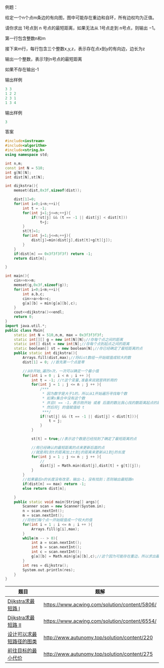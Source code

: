 例题：

给定一个n个点m条边的有向图，图中可能存在重边和自环，所有边权均为正值。

请你求出 1号点到 n 号点的最短距离，如果无法从 1号点走到 n号点，则输出 −1。

第一行包含整数n和m

接下来m行，每行包含三个整数x,y,z，表示存在点x到y的有向边，边长为z

输出一个整数，表示1到n号点的最短距离

如果不存在输出-1

输出样例

```cpp
3 3
1 2 2
2 3 1
1 3 4
```

输出样例

```cpp
3
```

答案

```cpp
#include<iostream>
#include<algorithm>
#include<string.h>
using namespace std;

int n,m;
const int N = 510;
int g[N][N];
int dist[N],st[N];

int dijkstra(){
    memset(dist,0x3f,sizeof(dist));

    dist[1]=0;
    for(int i=0;i<n;++i){
        int t = -1;
        for(int j=1;j<=n;++j){
            if(!st[j] && (t == -1 || dist[j] < dist[t]))
                t=j;
        }
        st[t]=1;
        for(int j=1;j<=n;++j){
            dist[j]=min(dist[j],dist[t]+g[t][j]);
        }
    }
    if(dist[n] == 0x3f3f3f3f) return -1;
    return dist[n];

}

int main(){
    cin>>n>>m;
    memset(g,0x3f,sizeof(g));
    for(int i=0;i<m;++i){
        int a,b,c;
        cin>>a>>b>>c;
        g[a][b] = min(g[a][b],c);
    }
    cout<<dijkstra()<<endl;
    return 0;
}
import java.util.*;
public class Main{
    static int N = 510,n,m, max = 0x3f3f3f3f;
    static int[][] g = new int[N][N];//存每个点之间的距离
    static int[] dist = new int[N];//存每个点到起点之间的距离
    static boolean[] st = new boolean[N];//存已经确定了最短距离的点
    public static int dijkstra(){
        Arrays.fill(dist,max);//将dist数组一开始赋值成较大的数
        dist[1] = 0; //首先第一个点是零

        //从0开始,遍历n次，一次可以确定一个最小值
        for(int i = 0 ; i < n ; i ++ ){ 
            int t = -1; //t这个变量,准备来说就是转折用的
            for(int j = 1 ; j <= n ; j ++ ){
                /***
                 * 因为数字是大于1的，所以从1开始遍历寻找每个数
                 * 如果s集合中没有这个数
                 * 并且t == -1，表示刚开始 或者 后面的数比我心找的数距离起点的距离短
                 * 然后将j 的值赋值给 t
                 ***/
                if(!st[j] && (t == -1 || dist[j] < dist[t])){
                    t = j; 
                }
            }

            st[t] = true;//表示这个数是已经找到了确定了最短距离的点

            //用已经确认的最短距离的点来更新后面的点
            //就是用1到t的距离加上t到j的距离来更新从1到j的长度
            for(int j = 1 ; j <= n ; j ++ ){
                //
                dist[j] = Math.min(dist[j],dist[t] + g[t][j]);
            }
        }
        //如果最后n的长度没有改变，输出-1，没有找到；否则输出最短路n
        if(dist[n] == max) return -1;
        else return dist[n];

    }
    public static void main(String[] args){
        Scanner scan = new Scanner(System.in);
        n = scan.nextInt();
        m = scan.nextInt();
        //将他们每个点一开始赋值成一个较大的值
        for(int i = 1 ; i <= n ; i ++ ){
            Arrays.fill(g[i],max);
        }
        while(m -- > 0){
            int a = scan.nextInt();
            int b = scan.nextInt();
            int c = scan.nextInt();
            g[a][b] = Math.min(g[a][b],c);//这个因为可能存在重边，所以求出最短的
        }
        int res = dijkstra();
        System.out.println(res);
    }
}
```

| 题目                                                         | 题解                                          |
| ------------------------------------------------------------ | --------------------------------------------- |
| [Dijkstra求最短路 I](https://www.acwing.com/problem/content/851/) | https://www.acwing.com/solution/content/5806/ |
| [Dijkstra求最短路 II](https://www.acwing.com/problem/content/852/) | https://www.acwing.com/solution/content/6554/ |
| [设计可以求最短路径的图类](https://leetcode.cn/problems/design-graph-with-shortest-path-calculator/) | http://www.autunomy.top/solution/content/220  |
| [前往目标的最小代价](https://leetcode.cn/problems/minimum-cost-of-a-path-with-special-roads/description/) | http://www.autunomy.top/solution/content/275  |